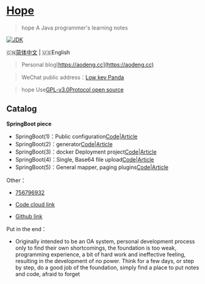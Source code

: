 <h1><a href="#">Hope</a></h1>

>hope A Java programmer's learning notes

[![JDK](https://img.shields.io/badge/JDK-1.8-yellow.svg)](#)

🇨🇳[简体中文](./README.md) | 🇺🇸English

>Personal blog[https://aodeng.cc](https://aodeng.cc)

>WeChat public address：[Low key Panda](https://mp.weixin.qq.com/s/l5t8WSCG_-shiD4BPpLYiw) 

>hope Use[GPL-v3.0Protocol open source](https://github.com/java-aodeng/hope/blob/master/LICENSE)

## Catalog

**SpringBoot piece**

- SpringBoot(1)：Public configuration[Code](https://github.com/java-aodeng/hope/tree/master/springboot1-public-pom)|[Article](https://aodeng.cc/archives/springboot-yi)
- SpringBoot(2)：generator[Code](https://github.com/java-aodeng/hope/tree/master/springboot2-generator)|[Article](https://aodeng.cc/archives/springboot-er)
- SpringBoot(3)：docker Deployment project[Code](https://github.com/java-aodeng/hope/tree/master/springboot3-docker)|[Article](https://aodeng.cc/archives/springbootliu)
- SpringBoot(4)：Single, Base64 file upload[Code](https://github.com/java-aodeng/hope/tree/master/springboot4-file-upload)|[Article](https://aodeng.cc/archives/springbootqi)
- SpringBoot(5)：General mapper, paging plugins[Code](https://github.com/java-aodeng/hope/tree/master/springboot5-mapper-pagehepler)|[Article](https://aodeng.cc/archives/springbootba)

Other：
- [756796932](https://jq.qq.com/?_wv=1027&k=5y4H7Nz) 

- [Code cloud link](https://gitee.com/java_aodeng/hope)

- [Github link](https://github.com/java-aodeng/hope)

Put in the end：
- Originally intended to be an OA system, personal development process only to find their own shortcomings, the foundation is too weak, programming experience, a bit of hard work and ineffective feeling, resulting in the development of no power. Think for a few days, or step by step, do a good job of the foundation, simply find a place to put notes and code, afraid to forget
